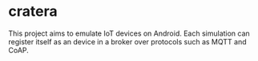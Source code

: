 # cratera
This project aims to emulate IoT devices on Android. Each simulation can register itself as an device in a broker over protocols such as MQTT and CoAP.
